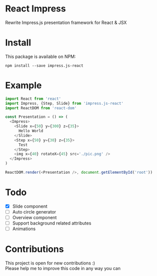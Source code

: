 # React Impress
Rewrite Impress.js presentation framework for React & JSX

# Install
This package is available on NPM:
```
npm install --save impress.js-react
```

# Example
```js
import React from 'react'
import Impress, {Step, Slide} from 'impress.js-react'
import ReactDOM from 'react-dom'

const Presentation = () => (
  <Impress>
    <Slide x={50} y={300} z={35}>
      Hello World
    </Slide>
    <Step x={50} y={30} z={35}>
      Test
    </Step>
    <img x={40} rotateX={45} src='./pic.png' />
  </Impress>
)

ReactDOM.render(<Presentation />, document.getElementById('root'))
```

# Todo
- [x] Slide component
- [ ] Auto circle generator
- [ ] Overview component
- [ ] Support background related attributes
- [ ] Animations

# Contributions

This project is open for new contributions :)  
Please help me to improve this code in any way you can
